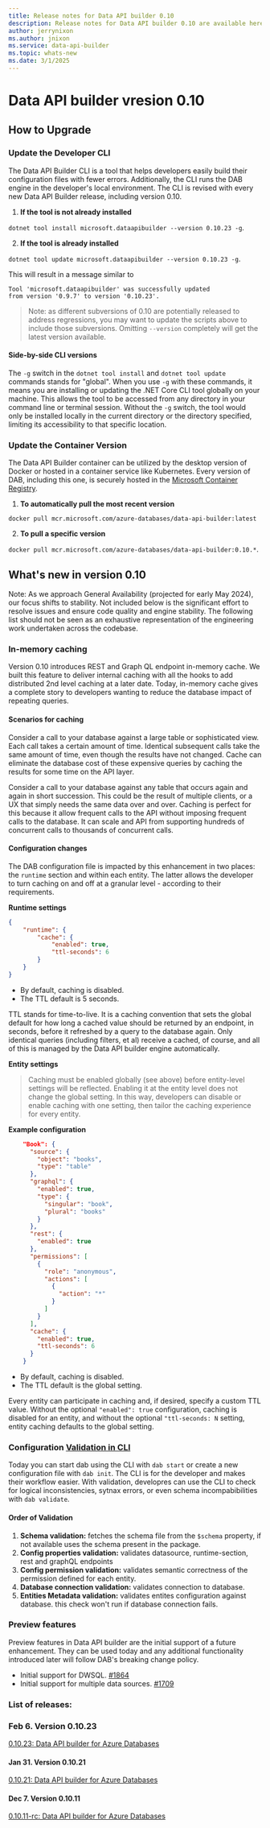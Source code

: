 ```yaml
---
title: Release notes for Data API builder 0.10
description: Release notes for Data API builder 0.10 are available here.
author: jerrynixon
ms.author: jnixon
ms.service: data-api-builder 
ms.topic: whats-new 
ms.date: 3/1/2025
---
```


# Data API builder vresion 0.10

## How to Upgrade 

### Update the Developer CLI

The Data API Builder CLI is a tool that helps developers easily build their configuration files with fewer errors. Additionally, the CLI runs the DAB engine in the developer's local environment. The CLI is revised with every new Data API Builder release, including version 0.10. 

1. **If the tool is not already installed**

`dotnet tool install microsoft.dataapibuilder --version 0.10.23 -g`.

2. **If the tool is already installed**

`dotnet tool update microsoft.dataapibuilder --version 0.10.23 -g`.

This will result in a message similar to 

````
Tool 'microsoft.dataapibuilder' was successfully updated
from version '0.9.7' to version '0.10.23'.
````

> Note: as different subversions of 0.10 are potentially released to address regressions, you may want to update the scripts above to include those subversions. Omitting `--version` completely will get the latest version available.

#### Side-by-side CLI versions

The `-g` switch in the `dotnet tool install` and `dotnet tool update` commands stands for "global". When you use `-g` with these commands, it means you are installing or updating the .NET Core CLI tool globally on your machine. This allows the tool to be accessed from any directory in your command line or terminal session. Without the `-g` switch, the tool would only be installed locally in the current directory or the directory specified, limiting its accessibility to that specific location.

### Update the Container Version

The Data API Builder container can be utilized by the desktop version of Docker or hosted in a container service like Kubernetes. Every version of DAB, including this one, is securely hosted in the [Microsoft Container Registry](https://aka.ms/dab/registry). 

1. **To automatically pull the most recent version**

`docker pull mcr.microsoft.com/azure-databases/data-api-builder:latest`

2. **To pull a specific version**

`docker pull mcr.microsoft.com/azure-databases/data-api-builder:0.10.*`.

## What's new in version 0.10

Note: As we approach General Availability (projected for early May 2024), our focus shifts to stability. Not included below is the significant effort to resolve issues and ensure code quality and engine stability. The following list should not be seen as an exhaustive representation of the engineering work undertaken across the codebase.

### In-memory caching

Version 0.10 introduces REST and Graph QL endpoint in-memory cache. We built this feature to deliver internal caching with all the hooks to add distributed 2nd level caching at a later date. Today, in-memory cache gives a complete story to developers wanting to reduce the database impact of repeating queries.

#### Scenarios for caching

Consider a call to your database against a large table or sophisticated view. Each call takes a certain amount of time. Identical subsequent calls take the same amount of time, even though the results have not changed. Cache can eliminate the database cost of these expensive queries by caching the results for some time on the API layer.

Consider a call to your database against any table that occurs again and again in short succession. This could be the result of multiple clients, or a UX that simply needs the same data over and over. Caching is perfect for this because it allow frequent calls to the API without imposing frequent calls to the database. It can scale and API from supporting hundreds of concurrent calls to thousands of concurrent calls.

#### Configuration changes

The DAB configuration file is impacted by this enhancement in two places: the `runtime` section and within each entity. The latter allows the developer to turn caching on and off at a granular level - according to their requirements.

**Runtime settings**

```json
{
    "runtime": {
        "cache": {
            "enabled": true,
            "ttl-seconds": 6
        }
    }
}
```

 - By default, caching is disabled.
 - The TTL default is 5 seconds.

TTL stands for time-to-live. It is a caching convention that sets the global default for how long a cached value should be returned by an endpoint, in seconds, before it refreshed by a query to the database again. Only identical queries (including filters, et al) receive a cached, of course, and all of this is managed by the Data API builder engine automatically.

**Entity settings**

> Caching must be enabled globally (see above) before entity-level settings will be reflected. Enabling it at the entity level does not change the global setting. In this way, developers can disable or enable caching with one setting, then tailor the caching experience for every entity. 

**Example configuration**
```json
    "Book": {
      "source": {
        "object": "books",
        "type": "table"
      },
      "graphql": {
        "enabled": true,
        "type": {
          "singular": "book",
          "plural": "books"
        }
      },
      "rest": {
        "enabled": true
      },
      "permissions": [
        {
          "role": "anonymous",
          "actions": [
            {
              "action": "*"
            }
          ]
        }
      ],
      "cache": {
        "enabled": true,
        "ttl-seconds": 6
      }
    }
``` 

 - By default, caching is disabled.
 - The TTL default is the global setting.

Every entity can participate in caching and, if desired, specify a custom TTL value. Without the optional `"enabled": true` configuration, caching is disabled for an entity, and without the optional `"ttl-seconds: N` setting, entity caching defaults to the global setting. 

### Configuration [Validation in CLI](https://github.com/Azure/data-api-builder/commit/e26d50717753272ca797c45c19e7aad6b6e52f91)

Today you can start dab using the CLI with `dab start` or create a new configuration file with `dab init`. The CLI is for the developer and makes their workflow easier. With validation, developres can use the CLI to check for logical inconsistencies, sytnax errors, or even schema incompabibilities with `dab validate`.

#### Order of Validation
1. **Schema validation:** fetches the schema file from the `$schema`
property, if not available uses the schema present in the package.
2. **Config properties validation:** validates datasource,
runtime-section, rest and graphQL endpoints
3. **Config permission validation:** validates semantic correctness of
the permission defined for each entity.
4. **Database connection validation:** validates connection to database.
5. **Entities Metadata validation:** validates entites configuration
against database. this check won't run if database connection fails.

### Preview features

Preview features in Data API builder are the initial support of a future enhancement. They can be used today and any additional functionality introduced later will follow DAB's breaking change policy. 

- Initial support for DWSQL. [#1864](https://github.com/Azure/data-api-builder/pull/1864)
- Initial support for multiple data sources. [#1709](https://github.com/Azure/data-api-builder/pull/1709)

### List of releases:

### Feb 6. Version 0.10.23
[0.10.23: Data API builder for Azure Databases](https://github.com/Azure/data-api-builder/releases/tag/v0.10.23)

#### Jan 31. Version 0.10.21

[0.10.21: Data API builder for Azure Databases](https://github.com/Azure/data-api-builder/releases/tag/v0.10.21)

#### Dec 7. Version 0.10.11

[0.10.11-rc: Data API builder for Azure Databases](https://github.com/Azure/data-api-builder/releases/tag/v0.10.11-rc)